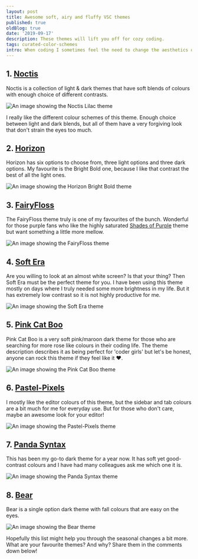 ```yaml
---
layout: post
title: Awesome soft, airy and fluffy VSC themes
published: true
oldBlog: true
date: '2019-09-17'
description: These themes will lift you off for cozy coding.
tags: curated-color-schemes
intro: When coding I sometimes feel the need to change the aesthetics of my workspace. Why? I don't know. Maybe because it gives me a fresh look at my code. Maybe because with the seasons changing, I feel the need to lighten or darken my workspace colours. Either way, for those searching for something airy and new. Here is a list of wonderful Visual Studio Code themes that have a cozy, soft or fluffy aesthetic.
---
```


## **1. [Noctis](https://marketplace.visualstudio.com/items?itemName=liviuschera.noctis)**
Noctis is a collection of light & dark themes that have soft blends of colours with enough choice of different contrasts.

![An image showing the Noctis Lilac theme](https://thepracticaldev.s3.amazonaws.com/i/q17vuc93wq2sdk64tal0.png)

I really like the different colour schemes of this theme. Enough choice between light and dark blends, but all of them have a very forgiving look that don't strain the eyes too much.

## **2. [Horizon](https://marketplace.visualstudio.com/items?itemName=jolaleye.horizon-theme-vscode)**

Horizon has six options to choose from, three light options and three dark options. My favourite is the Bright Bold one, because I like that contrast the best of all the light ones.

![An image showing the Horizon Bright Bold theme](https://thepracticaldev.s3.amazonaws.com/i/buw9oo7000h4gfax47g4.png)

## **3. [FairyFloss](https://marketplace.visualstudio.com/items?itemName=nopjmp.fairyfloss)**

The FairyFloss theme truly is one of my favourites of the bunch. Wonderful for those purple fans who like the highly saturated [Shades of Purple](https://marketplace.visualstudio.com/items?itemName=ahmadawais.shades-of-purple) theme but want something a little more mellow.

![An image showing the FairyFloss theme](https://thepracticaldev.s3.amazonaws.com/i/nytxwopueddx6y9vmfrn.png)

## **4. [Soft Era](https://marketplace.visualstudio.com/items?itemName=soft-aesthetic.soft-era-theme)**

Are you willing to look at an almost white screen? Is that your thing? Then Soft Era must be the perfect theme for you. I have been using this theme mostly on days where I truly needed some more brightness in my life. But it has extremely low contrast so it is not highly productive for me.

![An image showing the Soft Era theme](https://thepracticaldev.s3.amazonaws.com/i/2iqv8bb69roaf3fza0t6.png)

## **5. [Pink Cat Boo](https://marketplace.visualstudio.com/items?itemName=ftsamoyed.theme-pink-cat-boo)**

Pink Cat Boo is a very soft pink/maroon dark theme for those who are searching for more rose like colours in their coding life. The theme description describes it as being perfect for 'coder girls' but let's be honest, anyone can rock this theme if they feel like it ❤️.

![An image showing the Pink Cat Boo theme](https://thepracticaldev.s3.amazonaws.com/i/4idq8mlyvrer3bl7vku4.png)

## **6. [Pastel-Pixels](https://marketplace.visualstudio.com/items?itemName=quangogage.pastel-pixels)**

I mostly like the editor colours of this theme, but the sidebar and tab colours are a bit much for me for everyday use. But for those who don't care, maybe an awesome look for your editor!

![An image showing the Pastel-Pixels theme](https://thepracticaldev.s3.amazonaws.com/i/zsntl0cqajthh44tl2wm.png)

## **7. [Panda Syntax](https://marketplace.visualstudio.com/items?itemName=tinkertrain.theme-panda)**

This has been my go-to dark theme for a year now. It has soft yet good-contrast colours and I have had many colleagues ask me which one it is.

![An image showing the Panda Syntax theme](https://thepracticaldev.s3.amazonaws.com/i/zpyb8cgvy5jfbi7326k2.png)

## **8. [Bear](https://marketplace.visualstudio.com/items?itemName=dahong.theme-bear)**

Bear is a single option dark theme with fall colours that are easy on the eyes.

![An image showing the Bear theme](https://thepracticaldev.s3.amazonaws.com/i/r8rx5fslqksnheveo8tz.png)

Hopefully this list might help you through the seasonal changes a bit more. What are your favourite themes? And why? Share them in the comments down below!

